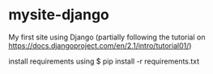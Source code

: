 # mysite-django
My first site using Django (partially following the tutorial on https://docs.djangoproject.com/en/2.1/intro/tutorial01/)

install requirements using $ pip install -r requirements.txt
